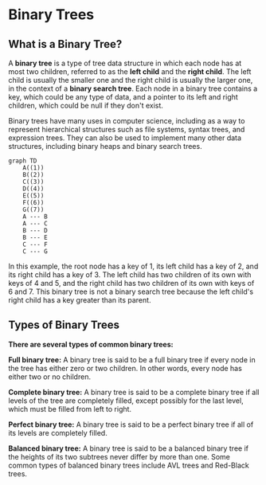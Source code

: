 # Binary Trees

## What is a Binary Tree?

A **binary tree** is a type of tree data structure in which each node has at most two children, 
referred to as the **left child** and the **right child**. The left child is usually the smaller one 
and the right child is usually the larger one, in the context of a **binary search tree**. 
Each node in a binary tree contains a key, which could be any type of data, and a pointer to 
its left and right children, which could be null if they don't exist.

Binary trees have many uses in computer science, including as a way to represent hierarchical 
structures such as file systems, syntax trees, and expression trees. They can also be used to 
implement many other data structures, including binary heaps and binary search trees.  

```mermaid
graph TD
    A((1))
    B((2))
    C((3))
    D((4))
    E((5))
    F((6))
    G((7))
    A --- B
    A --- C
    B --- D
    B --- E
    C --- F
    C --- G
```

In this example, the root node has a key of 1, its left child has a key of 2, and its right child 
has a key of 3. The left child has two children of its own with keys of 4 and 5, and the right 
child has two children of its own with keys of 6 and 7. This binary tree is not a binary search tree 
because the left child's right child has a key greater than its parent.  

## Types of Binary Trees

 **There are several types of common binary trees:**  
 
**Full binary tree:** A binary tree is said to be a full binary tree if every node in the tree has either zero or two children. 
In other words, every node has either two or no children.  

**Complete binary tree:** A binary tree is said to be a complete binary tree if all levels of the tree are completely filled, 
except possibly for the last level, which must be filled from left to right.   

**Perfect binary tree:** A binary tree is said to be a perfect binary tree if all of its levels are completely filled.    

**Balanced binary tree:** A binary tree is said to be a balanced binary tree if the heights of its two subtrees never differ 
by more than one. Some common types of balanced binary trees include AVL trees and Red-Black trees.  



